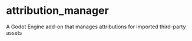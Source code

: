 # attribution_manager
A Godot Engine add-on that manages attributions for imported third-party assets
